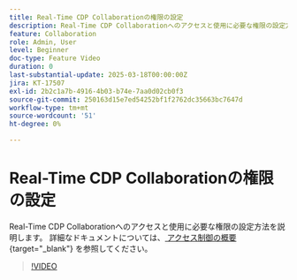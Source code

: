 ```yaml
---
title: Real-Time CDP Collaborationの権限の設定
description: Real-Time CDP Collaborationへのアクセスと使用に必要な権限の設定方法を説明します
feature: Collaboration
role: Admin, User
level: Beginner
doc-type: Feature Video
duration: 0
last-substantial-update: 2025-03-18T00:00:00Z
jira: KT-17507
exl-id: 2b2c1a7b-4916-4b03-b74e-7aa0d02cb0f3
source-git-commit: 250163d15e7ed54252bf1f2762dc35663bc7647d
workflow-type: tm+mt
source-wordcount: '51'
ht-degree: 0%

---
```


# Real-Time CDP Collaborationの権限の設定

Real-Time CDP Collaborationへのアクセスと使用に必要な権限の設定方法を説明します。 詳細なドキュメントについては、[ アクセス制御の概要 ](https://experienceleague.adobe.com/ja/docs/real-time-cdp-collaboration/using/permissions/overview){target="_blank"} を参照してください。

>[!VIDEO](https://video.tv.adobe.com/v/3452231/?learn=on&enablevpops&captions=jpn)

